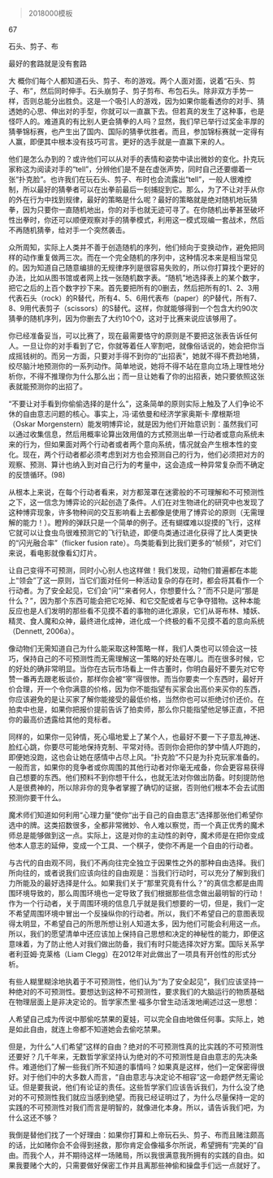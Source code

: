 # 
> 2018000模板





67

石头、剪子、布

最好的套路就是没有套路


大 概你们每个人都知道石头、剪子、布的游戏。两个人面对面，说着“石头、剪子、布”，然后同时伸手。石头崩剪子、剪子剪布、布包石头。除非双方手势一样，否则总能分出胜负。这是一个吸引人的游戏，因为如果你能看透你的对手、猜透她的心思、伸出对的手型，你就可以一直赢下去。但若真的发生了这种事，也是怪吓人的。难道真的有比别人更会猜拳的人吗？显然，我们早已举行过奖金丰厚的猜拳锦标赛，也产生出了国内、国际的猜拳优胜者。而且，参加锦标赛就一定得有人赢，即便其中根本没有技巧可言。更好的选手就是一直赢下来的人。

他们是怎么办到的？或许他们可以从对手的表情和姿势中读出微妙的变化。扑克玩家称这为阅读对手的“tell”，分辨他们是不是在虚张声势，同时自己还要绷着一张“扑克脸”。也许我们在玩石头、剪子、布时也会流露出“tell”，一般人很难控制，所以最好的猜拳者可以在出拳前最后一刻捕捉到它。那么，为了不让对手从你的外在行为中找到规律，最好的策略是什么呢？最好的策略就是绝对随机地玩猜拳，因为只要你一直随机地出，你的对手也就无迹可寻了。在你随机出拳甚至破坏性出拳时，你还可以顺便观察对手的猜拳模式，利用这一模式现编一套战术，然后不再随机猜拳，给对手一个突然袭击。

众所周知，实际上人类并不善于创造随机的序列，他们倾向于变换动作，避免把同样的动作重复做两三次。而在一个完全随机的序列中，这种情况本来是相当常见的。因为知道自己随意编排的无规律序列是很容易失败的，所以你打算找个更好的办法，比如从图书馆或者网上找一张随机数字表。“随机”地选择表上的某个数字，把它之后的上百个数字抄下来。首先要把所有的0删去，然后把所有的1、2、3用代表石头（rock）的R替代，所有4、5、6用代表布（paper）的P替代，所有7、8、9用代表剪子（scissors）的S替代。这样，你就能够得到一个包含大约90次猜拳的随机序列，因为你删去了大约10个0，这对于比赛来说应该够用了。

你已经准备妥当，可以比赛了，现在最需要恪守的原则是不要把这张表告诉任何人。一旦让你的对手看到了它，你就等着任人宰割吧，就像俗话说的，她会把你当成摇钱树的。而另一方面，只要对手得不到你的“出招表”，她就不得不费劲地猜，绞尽脑汁地预测你的一系列动作。简单地说，她将不得不站在意向立场上理性地分析你，不得不推理你为什么那么出；而一旦让她看了你的出招表，她只要依照这张表就能预测你的出招了。

“不要让对手看到你偷偷选择的是什么”，这条简单的原则实际上触及了人们争论不休的自由意志问题的核心。事实上，冯·诺依曼和经济学家奥斯卡·摩根斯坦（Oskar Morgenstern）能发明博弈论，就是因为他们开始意识到：虽然我们可以通过收集信息，然后用概率论算出效用值的方式预测出单一行动者或意向系统未来的行为，但如果面对两个行动者或者两个意向系统，情况就会产生根本性的变化。现在，两个行动者都必须考虑到对方也会预测自己的行为，他们必须把对方的观察、预测、算计也纳入到对自己行为的考量中，这会造成一种异常复杂而不确定的反馈循环。(98)

从根本上来说，在每个行动者看来，对方都笼罩在迷雾般的不可理解和不可预测性之下，这一信念为博弈论的兴起创造了条件。人们在对生物进化的研究中也发现了这种博弈现象，许多物种间的交互影响看上去都像是使用了博弈论的原则（无需理解的能力！）。瞪羚的弹跃只是一个简单的例子。还有蝴蝶难以捉摸的飞行，这样它就可以让食虫鸟很难预测它的飞行轨迹，即便鸟类通过进化获得了比人类更快的“闪光融合率”（flicker fusion rate）。鸟类能看到比我们更多的“帧频”，对它们来说，看电影就像看幻灯片。

让自己变得不可预测，同时小心别人也这样做！我们发现，动物们普遍都在本能上“领会”了这一原则，当它们面对任何一种活动复杂的存在时，都会将其看作一个行动者。为了安全起见，它们会“问”“来者何人，你想要什么？”而不只是问“那是什么？”，因为那个东西可能会把它吃掉、和它交配或者与它争夺猎物。这种本能反应也是人们发明的那些看不见摸不着的事物的进化源泉，它们从哥布林、矮妖、精灵、食人魔和众神，最终进化成神，进化成一个终极的看不见摸不着的意向系统（Dennett, 2006a）。

像动物们无需知道自己为什么能采取这种策略一样，我们人类也可以领会这一技巧，保持自己的不可预测性而无需理解这一策略的好处在哪儿。而在很多时候，它的好处的确非常明显。当你在古玩市场看上一件古董时，你明白最好不要先对它夸赞一番再去跟老板谈价，那样你会被“宰”得很惨。而当你要卖一个东西时，最好开价合理，开一个令你满意的价格，因为你不能指望有买家会出高价来买你的东西，你应该避免的是让买家了解你能接受的最低价格，当然你也可以拒绝讨价还价。在拍卖中也是，如果你把报价提前告诉了拍卖师，那么你只能指望他足够正直，不把你的最高价透露给其他的竞标者。

同样的，如果你一见钟情，死心塌地爱上了某个人，也最好不要一下子意乱神迷、脸红心跳，你要尽可能地保持克制、平常对待。否则你会把你的梦中情人吓跑的，即便她没跑，这也会让她在感情中占尽上风。“扑克脸”不只是为扑克玩家准备的。一般而言，如果你的竞争者或你周围的其他行动者对你毫无戒备，你会更容易获得自己想要的东西。他们预料不到你想干什么，也就无法对你做出防备。时刻提防他人是很费神的，所以除非你的竞争者掌握了确切的证据，否则他们根本不会去试图预测你要干什么。

魔术师们知道如何利用“心理力量”使你“出于自己的自由意志”选择那张他们希望你选中的牌。这类招数很多，全都非常微妙、令人难以察觉，而一个真正优秀的魔术师总是能够做到这一点。实际上，这是对你的主动性的剥夺，魔术师是在把你变成他本人意志的延伸，变成一个工具、一个棋子，使你不再是一个自由的行动者。

与古代的自由观不同，我们不再向往完全独立于因果性之外的那种自由选择。我们所向往的，或者说我们应该向往的自由观是：当我们行动时，可以充分了解到我们力所能及的最好选择是什么。如果我们关于“那里究竟有什么？”的真信念都是由周围环境导致的，那么周围环境也一定导致了我们根据那些信念做出最明智的行动！作为一个行动者，关于周围环境的信息几乎就是我们想要的一切，但是，我们一定不希望周围环境中冒出一个反操纵你的行动者。所以，我们不希望自己的意图表现得太明显，不希望自己的所思所想让别人知道太多，因为他们可能会利用这一点。所以，我们的愿望清单中还应该加上保持自己思想和决定的神秘性的能力，即便这意味着，为了防止他人对我们做出防备，我们有时只能选择次好方案。国际关系学者利亚姆·克莱格（Liam Clegg）在2012年对此做出了一项具有开创性的形式分析。

有些人糊里糊涂地执着于不可预测性，他们认为“为了安全起见”，我们应该坚持一种绝对的不可预测性。要想达到这种不可预测性，要求我们的大脑运行的物质基础在物理层面上是非决定论的。哲学家杰里·福多尔曾生动活泼地阐述过这一思想：

人希望自己成为传说中那偷吃禁果的夏娃，可以完全自由地做任何事。实际上，她是如此自由，就连上帝都不知道她会去偷吃禁果。



但是，为什么“人们希望”这样的自由？绝对的不可预测性真的比实践的不可预测性还要好？几千年来，无数哲学家坚持认为绝对的不可预测性是自由意志的先决条件。难道他们了解一些我们所不知道的事情吗？如果真是这样，他们一定保密得很好。对于他们中的大多数人而言，“自由意志与决定论不相容”这一命题俨然无需论证。但是要我说，他们有论证的责任。这些哲学家们应该告诉我们，为什么没了绝对的不可预测性我们就应当感到绝望。而我已经证明过了，为什么尽量保持一定的实践的不可预测性对我们而言是明智的，就像进化本身。所以，请告诉我们吧，为什么这还不够？

我倒是替他们找了一个好理由：如果你打算和上帝玩石头、剪子、布而且赌注颇高的话，比如赌你会不会得到拯救，那你肯定会像福多尔所说，希望拥有“完美的”自由。而我个人，并不期待这样一场赌局，所以我很满意我所拥有的实践的自由。如果我要赌个大的，只需要做好保密工作并且离那些神偷和操盘手们远一点就好了。


